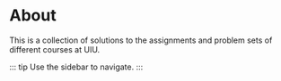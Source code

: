 
# About

This is a collection of solutions to the assignments and problem sets
of different courses at UIU.

::: tip
Use the sidebar to navigate.
:::

